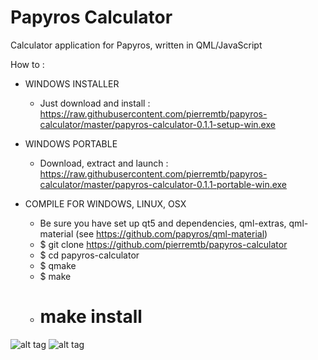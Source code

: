 # Papyros Calculator
Calculator application for Papyros, written in QML/JavaScript

How to :

* WINDOWS INSTALLER
  - Just download and install : https://raw.githubusercontent.com/pierremtb/papyros-calculator/master/papyros-calculator-0.1.1-setup-win.exe

* WINDOWS PORTABLE
  - Download, extract and launch : https://raw.githubusercontent.com/pierremtb/papyros-calculator/master/papyros-calculator-0.1.1-portable-win.exe

* COMPILE FOR WINDOWS, LINUX, OSX
  - Be sure you have set up qt5 and dependencies, qml-extras, qml-material (see https://github.com/papyros/qml-material)
  - $ git clone https://github.com/pierremtb/papyros-calculator
  - $ cd papyros-calculator
  - $ qmake
  - $ make
  - # make install

![alt tag](https://raw.githubusercontent.com/pierremtb/papyros-calculator/master/papyros-calculator.png)
![alt tag](https://raw.githubusercontent.com/pierremtb/papyros-calculator/master/papyros-calculator-windows.png)
